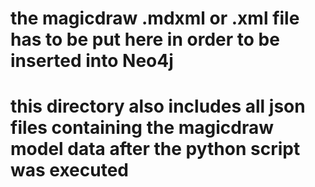 # the magicdraw .mdxml or .xml file has to be put here in order to be inserted into Neo4j
 
# this directory also includes all json files containing the magicdraw model data after the python script was executed